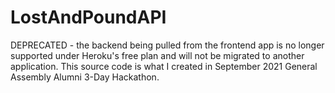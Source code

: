 # LostAndPoundAPI

DEPRECATED - the backend being pulled from the frontend app is no longer supported under Heroku's free plan and will not be migrated to another application. This source code is what I created in September 2021 General Assembly Alumni 3-Day Hackathon.
